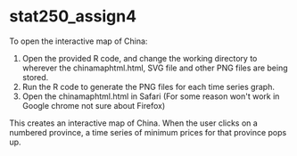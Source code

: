stat250_assign4
===============
To open the interactive map of China:
1. Open the provided R code, and change the working directory to wherever
the chinamaphtml.html, SVG file and other PNG files are being stored. 
2. Run the R code to generate the PNG files for each time series graph.
3. Open the chinamaphtml.html in Safari (For some reason won't work in 
Google chrome not sure about Firefox)

This creates an interactive map of China.  When the user clicks on a 
numbered province, a time series of minimum prices for that province
pops up. 
